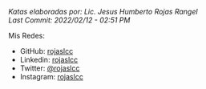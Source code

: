 <em>Katas elaboradas por: Lic. Jesus Humberto Rojas Rangel
<br/> Last Commit: 2022/02/12 - 02:51 PM</em>

Mis Redes:
* GitHub: [rojaslcc](https://www.github.com/rojaslcc/)
* Linkedin: [rojaslcc](https://www.linkedin.com/in/rojaslcc/)
* Twitter: [@rojaslcc](https://www.twitter.com/rojaslcc/)
* Instagram: [rojaslcc](https://www.instagram.com/rojaslcc/)